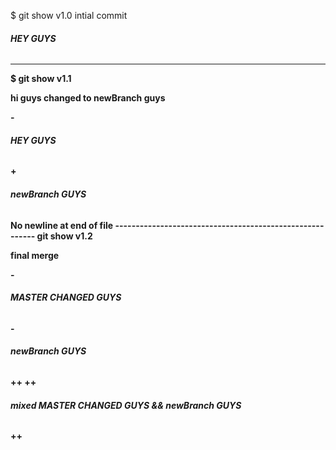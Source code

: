 $ git show v1.0
intial commit
<html>
<head>
<title>hi everyone</title>
<body>
<h6><b><i> HEY GUYS</h6><b></i>
</body>
</html>

 -----------------------------------------------------
$ git show v1.1

  hi guys changed to newBranch guys

 <head>
 <title>hi everyone</title>
 <body>
-<h6><b><i> HEY GUYS</h6><b></i>
+<h6><b><i> newBranch GUYS</h6><b></i>
 </body>
 </html>
     No newline at end of file
---------------------------------------------------------
 git show v1.2

  final merge
  <head>
  <title>hi everyone</title>
  <body>
- <h6><b><i> MASTER CHANGED GUYS</h6><b></i>
 -<h6><b><i> newBranch GUYS</h6><b></i>
++
++<h6><b><i> mixed MASTER CHANGED GUYS &&  newBranch GUYS</h6><b></i>
++
  </body>
  </html>
